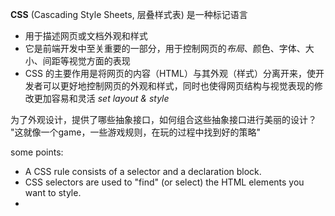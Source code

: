 **CSS** (Cascading Style Sheets, 层叠样式表) 是一种标记语言
* 用于描述网页或文档外观和样式
* 它是前端开发中至关重要的一部分，用于控制网页的*布局*、颜色、字体、大小、间距等视觉方面的表现
* CSS 的主要作用是将网页的内容（HTML）与其外观（样式）分离开来，使开发者可以更好地控制网页的外观和样式，同时也使得网页结构与视觉表现的修改更加容易和灵活
*set layout & style*

为了外观设计，提供了哪些抽象接口，如何组合这些抽象接口进行美丽的设计？
"这就像一个game，一些游戏规则，在玩的过程中找到好的策略"

some points:
* A CSS rule consists of a selector and a declaration block.
* CSS selectors are used to "find" (or select) the HTML elements you want to style.
* 